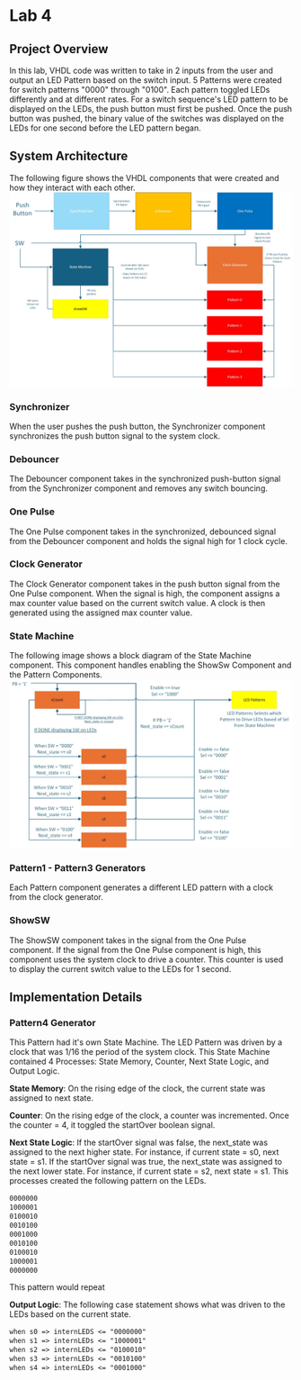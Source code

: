 # **Lab 4**
## Project Overview

In this lab, VHDL code was written to take in 2 inputs from the user and output an LED Pattern based on the switch input. 5 Patterns were created for switch patterns "0000" through "0100". Each pattern toggled LEDs differently and at different rates. For a switch sequence's LED pattern to be displayed on the LEDs, the push button must first be pushed. Once the push button was pushed, the binary value of the switches was displayed on the LEDs for one second before the LED pattern began. 

## System Architecture

The following figure shows the VHDL components that were created and how they interact with each other.
![image](assets/Lab4_BlockDiagram.jpg)

### Synchronizer
When the user pushes the push button, the Synchronizer component synchronizes the push button signal to the system clock. 

### Debouncer
The Debouncer component takes in the synchronized push-button signal from the Synchronizer component and removes any switch bouncing.

### One Pulse
The One Pulse component takes in the synchronized, debounced signal from the Debouncer component and holds the signal high for 1 clock cycle. 

### Clock Generator
The Clock Generator component takes in the push button signal from the One Pulse component. When the signal is high, the component assigns a max counter value based on the current switch value. A clock is then generated using the assigned max counter value.

### State Machine
The following image shows a block diagram of the State Machine component. This component handles enabling the ShowSw Component and the Pattern Components. 
![image](assets/StateMachineDiagram.jpg)

### Pattern1 - Pattern3 Generators
Each Pattern component generates a different LED pattern with a clock from the clock generator. 

### ShowSW
The ShowSW component takes in the signal from the One Pulse component. If the signal from the One Pulse component is high, this component uses the system clock to drive a counter. This counter is used to display the current switch value to the LEDs for 1 second.

## Implementation Details

### Pattern4 Generator

This Pattern had it's own State Machine. The LED Pattern was driven by a clock that was 1/16 the period of the system clock. This State Machine contained 4 Processes: State Memory, Counter, Next State Logic, and Output Logic.


**State Memory**: On the rising edge of the clock, the current state was assigned to next state. 

**Counter**: On the rising edge of the clock, a counter was incremented. Once the counter = 4, it toggled the startOver boolean signal. 

**Next State Logic**: If the startOver signal was false, the next_state was assigned to the next higher state. For instance, if current state = s0, next state = s1. If the startOver signal was true, the next_state was assigned to the next lower state. For instance, if current state = s2, next state = s1. This processes created the following pattern on the LEDs.

    0000000
    1000001
    0100010
    0010100
    0001000
    0010100
    0100010
    1000001
    0000000

This pattern would repeat


**Output Logic**: The following case statement shows what was driven to the LEDs based on the current state.

    when s0 => internLEDS <= "0000000"
    when s1 => internLEDs <= "1000001"
    when s2 => internLEDs <= "0100010"
    when s3 => internLEDs <= "0010100"
    when s4 => internLEDs <= "0001000"
